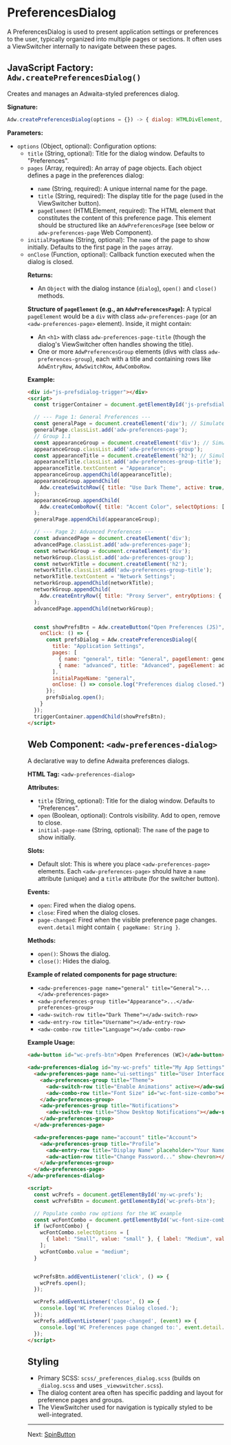 # PreferencesDialog

A PreferencesDialog is used to present application settings or preferences to the user, typically organized into multiple pages or sections. It often uses a ViewSwitcher internally to navigate between these pages.

## JavaScript Factory: `Adw.createPreferencesDialog()`

Creates and manages an Adwaita-styled preferences dialog.

**Signature:**

```javascript
Adw.createPreferencesDialog(options = {}) -> { dialog: HTMLDivElement, open: function, close: function }
```

**Parameters:**

*   `options` (Object, optional): Configuration options:
    *   `title` (String, optional): Title for the dialog window. Defaults to "Preferences".
    *   `pages` (Array<Object>, required): An array of page objects. Each object defines a page in the preferences dialog:
        *   `name` (String, required): A unique internal name for the page.
        *   `title` (String, required): The display title for the page (used in the ViewSwitcher button).
        *   `pageElement` (HTMLElement, required): The HTML element that constitutes the content of this preference page. This element should be structured like an `AdwPreferencesPage` (see below or `adw-preferences-page` Web Component).
    *   `initialPageName` (String, optional): The `name` of the page to show initially. Defaults to the first page in the `pages` array.
    *   `onClose` (Function, optional): Callback function executed when the dialog is closed.

**Returns:**

*   An `Object` with the dialog instance (`dialog`), `open()` and `close()` methods.

**Structure of `pageElement` (e.g., an `AdwPreferencesPage`):**
A typical `pageElement` would be a `div` with class `adw-preferences-page` (or an `<adw-preferences-page>` element). Inside, it might contain:
*   An `<h1>` with class `adw-preferences-page-title` (though the dialog's ViewSwitcher often handles showing the title).
*   One or more `AdwPreferencesGroup` elements (divs with class `adw-preferences-group`), each with a title and containing rows like `AdwEntryRow`, `AdwSwitchRow`, `AdwComboRow`.

**Example:**

```html
<div id="js-prefsdialog-trigger"></div>
<script>
  const triggerContainer = document.getElementById('js-prefsdialog-trigger');

  // --- Page 1: General Preferences ---
  const generalPage = document.createElement('div'); // Simulates AdwPreferencesPage
  generalPage.classList.add('adw-preferences-page');
  // Group 1.1
  const appearanceGroup = document.createElement('div'); // Simulates AdwPreferencesGroup
  appearanceGroup.classList.add('adw-preferences-group');
  const appearanceTitle = document.createElement('h2'); // Simulates group title
  appearanceTitle.classList.add('adw-preferences-group-title');
  appearanceTitle.textContent = "Appearance";
  appearanceGroup.appendChild(appearanceTitle);
  appearanceGroup.appendChild(
    Adw.createSwitchRow({ title: "Use Dark Theme", active: true, onChanged: (val) => Adw.toggleTheme(val ? 'dark' : 'light')}) // Assuming SwitchRow exists
  );
  appearanceGroup.appendChild(
    Adw.createComboRow({ title: "Accent Color", selectOptions: [{label: "Blue", value: "blue"}, {label: "Green", value: "green"}], value: "blue" }) // Assuming ComboRow exists
  );
  generalPage.appendChild(appearanceGroup);

  // --- Page 2: Advanced Preferences ---
  const advancedPage = document.createElement('div');
  advancedPage.classList.add('adw-preferences-page');
  const networkGroup = document.createElement('div');
  networkGroup.classList.add('adw-preferences-group');
  const networkTitle = document.createElement('h2');
  networkTitle.classList.add('adw-preferences-group-title');
  networkTitle.textContent = "Network Settings";
  networkGroup.appendChild(networkTitle);
  networkGroup.appendChild(
    Adw.createEntryRow({ title: "Proxy Server", entryOptions: { placeholder: "e.g., 127.0.0.1:8080"} })
  );
  advancedPage.appendChild(networkGroup);


  const showPrefsBtn = Adw.createButton("Open Preferences (JS)", {
    onClick: () => {
      const prefsDialog = Adw.createPreferencesDialog({
        title: "Application Settings",
        pages: [
          { name: "general", title: "General", pageElement: generalPage },
          { name: "advanced", title: "Advanced", pageElement: advancedPage }
        ],
        initialPageName: "general",
        onClose: () => console.log("Preferences dialog closed.")
      });
      prefsDialog.open();
    }
  });
  triggerContainer.appendChild(showPrefsBtn);
</script>
```

## Web Component: `<adw-preferences-dialog>`

A declarative way to define Adwaita preferences dialogs.

**HTML Tag:** `<adw-preferences-dialog>`

**Attributes:**

*   `title` (String, optional): Title for the dialog window. Defaults to "Preferences".
*   `open` (Boolean, optional): Controls visibility. Add to open, remove to close.
*   `initial-page-name` (String, optional): The `name` of the page to show initially.

**Slots:**

*   Default slot: This is where you place `<adw-preferences-page>` elements. Each `<adw-preferences-page>` should have a `name` attribute (unique) and a `title` attribute (for the switcher button).

**Events:**

*   `open`: Fired when the dialog opens.
*   `close`: Fired when the dialog closes.
*   `page-changed`: Fired when the visible preference page changes. `event.detail` might contain `{ pageName: String }`.

**Methods:**

*   `open()`: Shows the dialog.
*   `close()`: Hides the dialog.

**Example of related components for page structure:**

*   `<adw-preferences-page name="general" title="General">...</adw-preferences-page>`
*   `<adw-preferences-group title="Appearance">...</adw-preferences-group>`
*   `<adw-switch-row title="Dark Theme"></adw-switch-row>`
*   `<adw-entry-row title="Username"></adw-entry-row>`
*   `<adw-combo-row title="Language"></adw-combo-row>`

**Example Usage:**

```html
<adw-button id="wc-prefs-btn">Open Preferences (WC)</adw-button>

<adw-preferences-dialog id="my-wc-prefs" title="My App Settings" initial-page-name="ui-settings">
  <adw-preferences-page name="ui-settings" title="User Interface">
    <adw-preferences-group title="Theme">
      <adw-switch-row title="Enable Animations" active></adw-switch-row>
      <adw-combo-row title="Font Size" id="wc-font-size-combo"></adw-combo-row>
    </adw-preferences-group>
    <adw-preferences-group title="Notifications">
      <adw-switch-row title="Show Desktop Notifications"></adw-switch-row>
    </adw-preferences-group>
  </adw-preferences-page>

  <adw-preferences-page name="account" title="Account">
    <adw-preferences-group title="Profile">
      <adw-entry-row title="Display Name" placeholder="Your Name"></adw-entry-row>
      <adw-action-row title="Change Password..." show-chevron></adw-action-row>
    </adw-preferences-group>
  </adw-preferences-page>
</adw-preferences-dialog>

<script>
  const wcPrefs = document.getElementById('my-wc-prefs');
  const wcPrefsBtn = document.getElementById('wc-prefs-btn');

  // Populate combo row options for the WC example
  const wcFontCombo = document.getElementById('wc-font-size-combo');
  if (wcFontCombo) {
    wcFontCombo.selectOptions = [
      { label: "Small", value: "small" }, { label: "Medium", value: "medium" }, { label: "Large", value: "large" }
    ];
    wcFontCombo.value = "medium";
  }


  wcPrefsBtn.addEventListener('click', () => {
    wcPrefs.open();
  });

  wcPrefs.addEventListener('close', () => {
    console.log('WC Preferences Dialog closed.');
  });
  wcPrefs.addEventListener('page-changed', (event) => {
    console.log('WC Preferences page changed to:', event.detail.pageName);
  });
</script>
```

## Styling

*   Primary SCSS: `scss/_preferences_dialog.scss` (builds on `_dialog.scss` and uses `_viewswitcher.scss`).
*   The dialog content area often has specific padding and layout for preference pages and groups.
*   The ViewSwitcher used for navigation is typically styled to be well-integrated.

---
Next: [SpinButton](./spinbutton.md)
